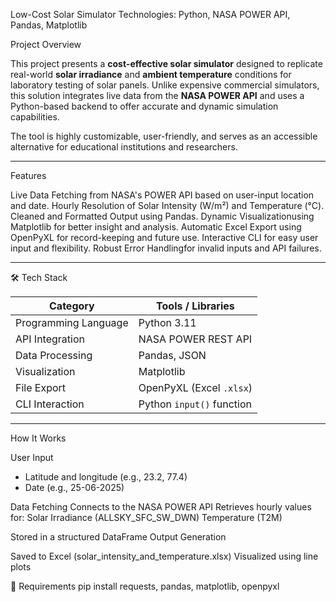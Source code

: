 Low-Cost Solar Simulator
Technologies: Python, NASA POWER API, Pandas, Matplotlib

Project Overview

This project presents a **cost-effective solar simulator** designed to replicate real-world **solar irradiance** and **ambient temperature** 
conditions for laboratory testing of solar panels. Unlike expensive commercial simulators, this solution integrates live data from the **NASA POWER API** 
and uses a Python-based backend to offer accurate and dynamic simulation capabilities.

The tool is highly customizable, user-friendly, and serves as an accessible alternative for educational institutions and researchers.

---
Features

Live Data Fetching from NASA's POWER API based on user-input location and date.
Hourly Resolution of Solar Intensity (W/m²) and Temperature (°C).
Cleaned and Formatted Output using Pandas.
Dynamic Visualizationusing Matplotlib for better insight and analysis.
Automatic Excel Export using OpenPyXL for record-keeping and future use.
Interactive CLI for easy user input and flexibility.
Robust Error Handlingfor invalid inputs and API failures.

---

🛠️ Tech Stack

| Category            | Tools / Libraries                |
|---------------------|----------------------------------|
| Programming Language| Python 3.11                      |
| API Integration     | NASA POWER REST API              |
| Data Processing     | Pandas, JSON                     |
| Visualization       | Matplotlib                       |
| File Export         | OpenPyXL (Excel `.xlsx`)         |
| CLI Interaction     | Python `input()` function        |

---

How It Works

  User Input
   - Latitude and longitude (e.g., 23.2, 77.4)
   - Date (e.g., 25-06-2025)
  
  Data Fetching
  Connects to the NASA POWER API
  Retrieves hourly values for:
    Solar Irradiance (ALLSKY_SFC_SW_DWN)
    Temperature (T2M)
  
  Stored in a structured DataFrame
  Output Generation
  
  Saved to Excel (solar_intensity_and_temperature.xlsx)
  Visualized using line plots

📑 Requirements
    pip install requests, pandas, matplotlib, openpyxl
